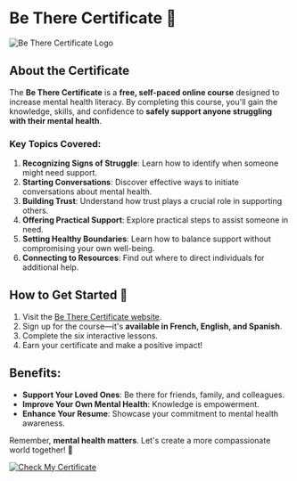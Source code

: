 # Be There Certificate 🌟

![Be There Certificate Logo](https://www.betherecertificate.org/assets/images/logo.png)

## About the Certificate

The **Be There Certificate** is a **free, self-paced online course** designed to increase mental health literacy. By completing this course, you'll gain the knowledge, skills, and confidence to **safely support anyone struggling with their mental health**.

### Key Topics Covered:

1. **Recognizing Signs of Struggle**: Learn how to identify when someone might need support.
2. **Starting Conversations**: Discover effective ways to initiate conversations about mental health.
3. **Building Trust**: Understand how trust plays a crucial role in supporting others.
4. **Offering Practical Support**: Explore practical steps to assist someone in need.
5. **Setting Healthy Boundaries**: Learn how to balance support without compromising your own well-being.
6. **Connecting to Resources**: Find out where to direct individuals for additional help.

## How to Get Started 🚀

1. Visit the [Be There Certificate website](https://www.betherecertificate.org/).
2. Sign up for the course—it's **available in French, English, and Spanish**.
3. Complete the six interactive lessons.
4. Earn your certificate and make a positive impact!

## Benefits:

- **Support Your Loved Ones**: Be there for friends, family, and colleagues.
- **Improve Your Own Mental Health**: Knowledge is empowerment.
- **Enhance Your Resume**: Showcase your commitment to mental health awareness.

Remember, **mental health matters**. Let's create a more compassionate world together! 🌈

[![Check My Certificate](https://img.shields.io/badge/Check-My%20Certificate-brightgreen)](https://drive.google.com/file/d/1k8V4oQy1qWAheREdfyrwZK7nMhSLFKeQ/view?usp=drive_link)
